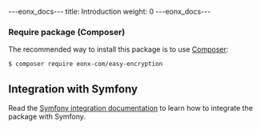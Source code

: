 ---eonx_docs---
title: Introduction
weight: 0
---eonx_docs---

### Require package (Composer)

The recommended way to install this package is to use [Composer][1]:

```bash
$ composer require eonx-com/easy-encryption
```

[1]: https://getcomposer.org/

Integration with Symfony
------------------------
Read the [Symfony integration documentation](docs/symfony/install.md) to learn how to integrate the package with Symfony.
